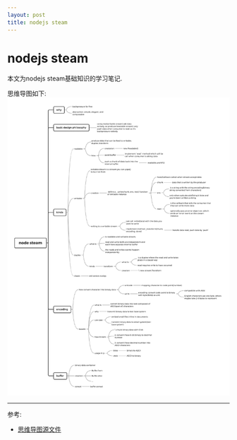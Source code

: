 ```yaml
---
layout: post
title: nodejs steam
---
```


# nodejs steam
本文为nodejs steam基础知识的学习笔记.

思维导图如下:
![思维导图](https://github.com/jituanlin/public-docs/blob/master/public-mindmaps/node%20steam.png?raw=true)

--- 
参考:
- [思维导图源文件](https://github.com/jituanlin/public-docs/blob/master/public-mindmaps/node%20steam.xmind)
